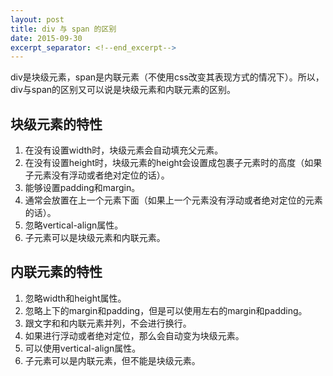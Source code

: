 ```yaml
---
layout: post
title: div 与 span 的区别
date: 2015-09-30
excerpt_separator: <!--end_excerpt--> 
---
```


div是块级元素，span是内联元素（不使用css改变其表现方式的情况下）。所以，div与span的区别又可以说是块级元素和内联元素的区别。

<!--end_excerpt-->

## 块级元素的特性

1. 在没有设置width时，块级元素会自动填充父元素。
2. 在没有设置height时，块级元素的height会设置成包裹子元素时的高度（如果子元素没有浮动或者绝对定位的话）。
3. 能够设置padding和margin。
4. 通常会放置在上一个元素下面（如果上一个元素没有浮动或者绝对定位的元素的话）。
5. 忽略vertical-align属性。
6. 子元素可以是块级元素和内联元素。

## 内联元素的特性

1. 忽略width和height属性。
2. 忽略上下的margin和padding，但是可以使用左右的margin和padding。
3. 跟文字和和内联元素并列，不会进行换行。
4. 如果进行浮动或者绝对定位，那么会自动变为块级元素。
5. 可以使用vertical-align属性。
6. 子元素可以是内联元素，但不能是块级元素。

